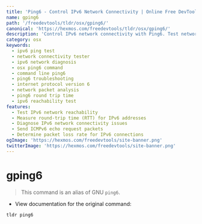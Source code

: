 ```yaml
---
title: 'Ping6 - Control IPv6 Network Connectivity | Online Free DevTools by Hexmos'
name: gping6
path: '/freedevtools/tldr/osx/gping6/'
canonical: 'https://hexmos.com/freedevtools/tldr/osx/gping6/'
description: 'Control IPv6 network connectivity with Ping6. Test network reachability, diagnose connection issues, and measure round-trip times. Free online tool, no registration required.'
category: osx
keywords:
  - ipv6 ping test
  - network connectivity tester
  - ipv6 network diagnosis
  - osx ping6 command
  - command line ping6
  - ping6 troubleshooting
  - internet protocol version 6
  - network packet analysis
  - ping6 round trip time
  - ipv6 reachability test
features:
  - Test IPv6 network reachability
  - Measure round-trip time (RTT) for IPv6 addresses
  - Diagnose IPv6 network connectivity issues
  - Send ICMPv6 echo request packets
  - Determine packet loss rate for IPv6 connections
ogImage: 'https://hexmos.com/freedevtools/site-banner.png'
twitterImage: 'https://hexmos.com/freedevtools/site-banner.png'
---
```


# gping6

> This command is an alias of GNU `ping6`.

- View documentation for the original command:

`tldr ping6`
